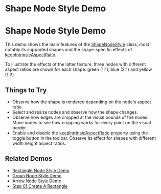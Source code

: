 <!--
 //////////////////////////////////////////////////////////////////////////////
 // @license
 // This file is part of yFiles for HTML 2.6.
 // Use is subject to license terms.
 //
 // Copyright (c) 2000-2023 by yWorks GmbH, Vor dem Kreuzberg 28,
 // 72070 Tuebingen, Germany. All rights reserved.
 //
 //////////////////////////////////////////////////////////////////////////////
-->
# Shape Node Style Demo

# Shape Node Style Demo

This demo shows the main features of the [ShapeNodeStyle](https://docs.yworks.com/yfileshtml/#/api/ShapeNodeStyle) class, most notably its supported shapes and the shape-specific effects of [keepIntrinsicAspectRatio](https://docs.yworks.com/yfileshtml/#/api/ShapeNodeStyle#keepIntrinsicAspectRatio).

To illustrate the effects of the latter feature, three nodes with different aspect ratios are shown for each shape: green (1:1), blue (2:1) and yellow (1:2).

## Things to Try

- Observe how the shape is rendered depending on the node's aspect ratio.
- Select and resize nodes and observe how the shape changes.
- Observe how edges are cropped at the visual bounds of the nodes. Move nodes to see how cropping works for every point on the visual border.
- Enable and disable the [keepIntrinsicAspectRatio](https://docs.yworks.com/yfileshtml/#/api/ShapeNodeStyle#keepIntrinsicAspectRatio) property using the toggle button in the toolbar. Observe its effect for shapes with different width:height aspect ratios.

## Related Demos

- [Rectangle Node Style Demo](../../style/rectangle-node-style/)
- [Group Node Style Demo](../../style/group-node-style/)
- [Arrow Node Style Demo](../../style/arrow-node-style/)
- [Step 01 Create A Rectangle](../../tutorial-style-implementation-node/01-create-a-rectangle/)
